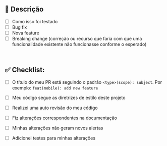 ## 📃 Descrição

- [ ] Como isso foi testado
- [ ] Bug fix
- [ ] Nova feature
- [ ] Breaking change (correção ou recurso que faria com que uma funcionalidade existente não funcionasse conforme o esperado)

&nbsp;
## ✅ Checklist:

- [ ] O título do meu PR está seguindo o padrão `<type>(scope): subject`. Por exemplo: `feat(mobile): add new feature`

- [ ] Meu código segue as diretrizes de estilo deste projeto
- [ ] Realizei uma auto revisão do meu código
- [ ] Fiz alterações correspondentes na documentação
- [ ] Minhas alterações não geram novos alertas
- [ ] Adicionei testes para minhas alterações
